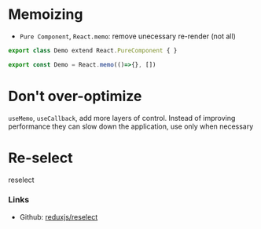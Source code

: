 # Memoizing


- `Pure Component`, `React.memo`: remove unecessary re-render (not all)

```javascript
export class Demo extend React.PureComponent { }
```

```javascript
export const Demo = React.memo(()=>{}, [])
```



# Don't over-optimize

`useMemo`, `useCallback`, add more layers of control. Instead of improving performance
they can slow down the application, use only when necessary

# Re-select

reselect 

### Links
- Github: [reduxjs/reselect](https://github.com/reduxjs/reselect)
